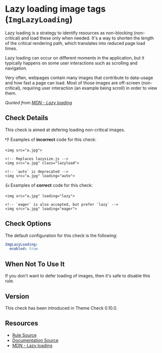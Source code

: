 # Lazy loading image tags (`ImgLazyLoading`)

Lazy loading is a strategy to identify resources as non-blocking (non-critical) and load these only when needed. It's a way to shorten the length of the critical rendering path, which translates into reduced page load times.

Lazy loading can occur on different moments in the application, but it typically happens on some user interactions such as scrolling and navigation.

Very often, webpages contain many images that contribute to data-usage and how fast a page can load. Most of those images are off-screen (non-critical), requiring user interaction (an example being scroll) in order to view them.

_Quoted from [MDN - Lazy loading][mdn]_

## Check Details

This check is aimed at defering loading non-critical images.

:-1: Examples of **incorrect** code for this check:

```liquid
<img src="a.jpg">

<!-- Replaces lazysize.js -->
<img src="a.jpg" class="lazyload">

<!-- `auto` is deprecated -->
<img src="a.jpg" loading="auto">
```

:+1: Examples of **correct** code for this check:

```liquid
<img src="a.jpg" loading="lazy">

<!-- `eager` is also accepted, but prefer `lazy` -->
<img src="a.jpg" loading="eager">
```

## Check Options

The default configuration for this check is the following:

```yaml
ImgLazyLoading:
  enabled: true
```

## When Not To Use It

If you don't want to defer loading of images, then it's safe to disable this rule.

## Version

This check has been introduced in Theme Check 0.10.0.

## Resources

- [Rule Source][codesource]
- [Documentation Source][docsource]
- [MDN - Lazy loading][mdn]

[codesource]: /lib/theme_check/checks/img_lazy_loading.rb
[docsource]: /docs/checks/img_lazy_loading.md
[mdn]: https://developer.mozilla.org/en-US/docs/Web/Performance/Lazy_loading

